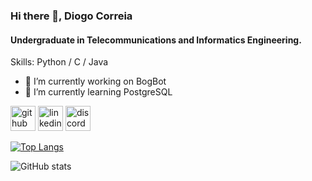 ### Hi there 👋, Diogo Correia
#### Undergraduate in Telecommunications and Informatics Engineering.


Skills: Python / C / Java

- 🔭 I’m currently working on BogBot 
- 🌱 I’m currently learning PostgreSQL 


[<img src='https://cdn.jsdelivr.net/npm/simple-icons@3.0.1/icons/github.svg' alt='github' height='40'>](https://github.com/DiogoCorreia03)  [<img src='https://cdn.jsdelivr.net/npm/simple-icons@3.0.1/icons/linkedin.svg' alt='linkedin' height='40'>](https://www.linkedin.com/in/diogocorreia03/)  [<img src='https://cdn.jsdelivr.net/npm/simple-icons@3.0.1/icons/discord.svg' alt='discord' height='40'>](discordapp.com/users/314458509184073728)  

[![Top Langs](https://github-readme-stats.vercel.app/api/top-langs/?username=DiogoCorreia03)](https://github.com/anuraghazra/github-readme-stats)

![GitHub stats](https://github-readme-stats.vercel.app/api?username=DiogoCorreia03&show_icons=true&count_private=true)  

